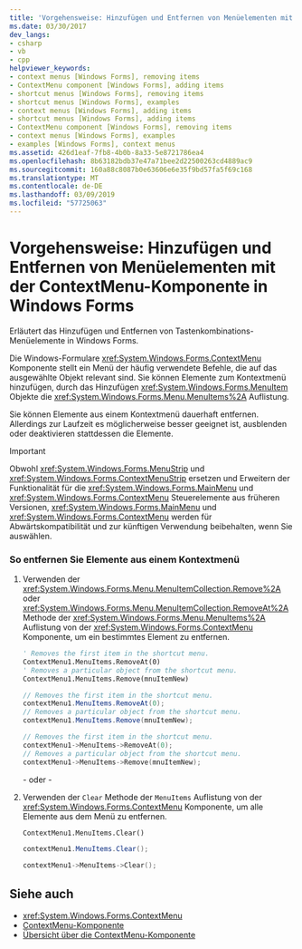 ```yaml
---
title: 'Vorgehensweise: Hinzufügen und Entfernen von Menüelementen mit der ContextMenu-Komponente in Windows Forms'
ms.date: 03/30/2017
dev_langs:
- csharp
- vb
- cpp
helpviewer_keywords:
- context menus [Windows Forms], removing items
- ContextMenu component [Windows Forms], adding items
- shortcut menus [Windows Forms], removing items
- shortcut menus [Windows Forms], examples
- context menus [Windows Forms], adding items
- shortcut menus [Windows Forms], adding items
- ContextMenu component [Windows Forms], removing items
- context menus [Windows Forms], examples
- examples [Windows Forms], context menus
ms.assetid: 426d1eaf-7fb8-4b0b-8a33-5e8721786ea4
ms.openlocfilehash: 8b63182bdb37e47a71bee2d22500263cd4889ac9
ms.sourcegitcommit: 160a88c8087b0e63606e6e35f9bd57fa5f69c168
ms.translationtype: MT
ms.contentlocale: de-DE
ms.lasthandoff: 03/09/2019
ms.locfileid: "57725063"
---
```

# <a name="how-to-add-and-remove-menu-items-with-the-windows-forms-contextmenu-component"></a>Vorgehensweise: Hinzufügen und Entfernen von Menüelementen mit der ContextMenu-Komponente in Windows Forms
Erläutert das Hinzufügen und Entfernen von Tastenkombinations-Menüelemente in Windows Forms.  
  
 Die Windows-Formulare <xref:System.Windows.Forms.ContextMenu> Komponente stellt ein Menü der häufig verwendete Befehle, die auf das ausgewählte Objekt relevant sind. Sie können Elemente zum Kontextmenü hinzufügen, durch das Hinzufügen <xref:System.Windows.Forms.MenuItem> Objekte die <xref:System.Windows.Forms.Menu.MenuItems%2A> Auflistung.  
  
 Sie können Elemente aus einem Kontextmenü dauerhaft entfernen. Allerdings zur Laufzeit es möglicherweise besser geeignet ist, ausblenden oder deaktivieren stattdessen die Elemente.  
  
> [!IMPORTANT]
>  Obwohl <xref:System.Windows.Forms.MenuStrip> und <xref:System.Windows.Forms.ContextMenuStrip> ersetzen und Erweitern der Funktionalität für die <xref:System.Windows.Forms.MainMenu> und <xref:System.Windows.Forms.ContextMenu> Steuerelemente aus früheren Versionen, <xref:System.Windows.Forms.MainMenu> und <xref:System.Windows.Forms.ContextMenu> werden für Abwärtskompatibilität und zur künftigen Verwendung beibehalten, wenn Sie auswählen.  
  
### <a name="to-remove-items-from-a-shortcut-menu"></a>So entfernen Sie Elemente aus einem Kontextmenü  
  
1.  Verwenden der <xref:System.Windows.Forms.Menu.MenuItemCollection.Remove%2A> oder <xref:System.Windows.Forms.Menu.MenuItemCollection.RemoveAt%2A> Methode der <xref:System.Windows.Forms.Menu.MenuItems%2A> Auflistung von der <xref:System.Windows.Forms.ContextMenu> Komponente, um ein bestimmtes Element zu entfernen.  
  
    ```vb  
    ' Removes the first item in the shortcut menu.  
    ContextMenu1.MenuItems.RemoveAt(0)  
    ' Removes a particular object from the shortcut menu.  
    ContextMenu1.MenuItems.Remove(mnuItemNew)  
    ```  
  
    ```csharp  
    // Removes the first item in the shortcut menu.  
    contextMenu1.MenuItems.RemoveAt(0);  
    // Removes a particular object from the shortcut menu.  
    contextMenu1.MenuItems.Remove(mnuItemNew);  
    ```  
  
    ```cpp  
    // Removes the first item in the shortcut menu.  
    contextMenu1->MenuItems->RemoveAt(0);  
    // Removes a particular object from the shortcut menu.  
    contextMenu1->MenuItems->Remove(mnuItemNew);  
    ```  
  
     - oder -   
  
2.  Verwenden der `Clear` Methode der `MenuItems` Auflistung von der <xref:System.Windows.Forms.ContextMenu> Komponente, um alle Elemente aus dem Menü zu entfernen.  
  
    ```vb  
    ContextMenu1.MenuItems.Clear()  
    ```  
  
    ```csharp  
    contextMenu1.MenuItems.Clear();  
    ```  
  
    ```cpp  
    contextMenu1->MenuItems->Clear();  
    ```  
  
## <a name="see-also"></a>Siehe auch
- <xref:System.Windows.Forms.ContextMenu>
- [ContextMenu-Komponente](contextmenu-component-windows-forms.md)
- [Übersicht über die ContextMenu-Komponente](contextmenu-component-overview-windows-forms.md)
